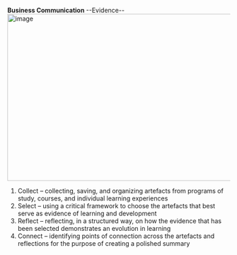 **Business Communication**
--Evidence--
<img width="999" height="377" alt="image" src="https://github.com/user-attachments/assets/9caa3518-38f1-43e7-9c03-464e2eb05b4d" />

1. Collect – collecting, saving, and organizing artefacts from programs of study, courses, and individual learning experiences
2. Select – using a critical framework to choose the artefacts that best serve as evidence of learning and development
3. Reflect – reflecting, in a structured way, on how the evidence that has been selected demonstrates an evolution in learning
4. Connect – identifying points of connection across the artefacts and reflections for the purpose of creating a polished summary

